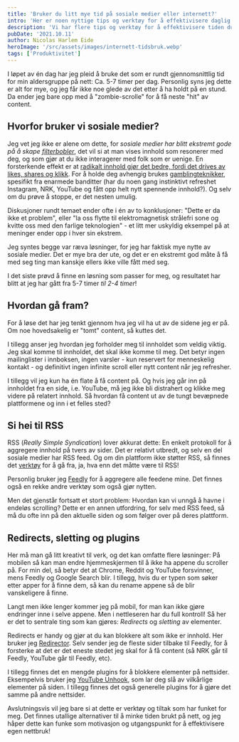 ```yaml
---
title: 'Bruker du litt mye tid på sosiale medier eller internett?'
intro: 'Her er noen nyttige tips og verktøy for å effektivisere daglig tidsforbruk på internett.'
description: 'Vi har flere tips og verktøy for å effektivisere tiden du bruker på sosiale medier og internett. Les mer her!'
pubDate: '2021.10.11'
author: Nicolas Harlem Eide
heroImage: '/src/assets/images/internett-tidsbruk.webp'
tags: ['Produktivitet']
---
```


I løpet av én dag har jeg pleid å bruke det som er rundt gjennomsnittlig tid for min aldersgruppe på nett: Ca. 5-7 timer per dag. Personlig syns jeg dette er alt for mye, og jeg får ikke noe glede av det etter å ha holdt på en stund. Da ender jeg bare opp med å "zombie-scrolle" for å få neste "hit" av content.

## Hvorfor bruker vi sosiale medier?

Jeg vet jeg ikke er alene om dette, for *sosiale medier har blitt ekstremt gode på å skape [filterbobler](https://www.youtube.com/watch?v=B8ofWFx525s)*, det vil si at man vises innhold som resonerer med deg, og som gjør at du ikke interagerer med folk som er uenige. En forsterkende effekt er at [radikalt innhold gjør det bedre, fordi det drives av likes, shares og klikk](https://news.yale.edu/2021/08/13/likes-and-shares-teach-people-express-more-outrage-online). For å holde deg avhengig brukes [gamblingteknikker](https://www.theguardian.com/technology/2018/may/08/social-media-copies-gambling-methods-to-create-psychological-cravings), spesifikt fra enarmede banditter (har du noen gang instinktivt refreshet Instagram, NRK, YouTube og fått opp helt nytt spennende innhold?). Og selv om du prøve å stoppe, er det nesten umulig.

Diskusjoner rundt temaet ender ofte i én av to konklusjoner: "Dette er da ikke et problem", eller "la oss flytte til elektromagnetisk strålefri sone og kvitte oss med den farlige teknologien" - et litt mer uskyldig eksempel på at meninger ender opp i hver sin ekstrem.

Jeg syntes begge var ræva løsninger, for jeg har faktisk mye nytte av sosiale medier. Det er mye bra der ute, og det er en ekstremt god måte å få med seg ting man kanskje ellers ikke ville fått med seg.

I det siste prøvd å finne en løsning som passer for meg, og resultatet har blitt at jeg har gått fra 5-7 timer *til 2-4 timer*!

## Hvordan gå fram?

For å løse det har jeg tenkt gjennom hva jeg vil ha ut av de sidene jeg er på. Om noe hovedsakelig er "tomt" content, så kuttes det.

I tillegg anser jeg hvordan jeg forholder meg til innholdet som veldig viktig. Jeg skal komme til innholdet, det skal ikke komme til meg. Det betyr ingen mailinglister i innboksen, ingen varsler - kun reservert for menneskelig kontakt - og definitivt ingen infinite scroll eller nytt content når jeg refresher.

I tillegg vil jeg kun ha én flate å få content på. Og hvis jeg går inn på innholdet fra en side, i.e. YouTube, må jeg ikke bli distrahert og klikke meg videre på relatert innhold. Så hvordan få content ut av de tungt bevæpnede plattformene og inn i et felles sted?

## Si hei til RSS

RSS (*Really Simple Syndication*) lover akkurat dette: En enkelt protokoll for å aggregere innhold på tvers av sider. Det er relativt utbredt, og selv en del sosiale medier har RSS feed. Og om din plattform ikke støtter RSS, så finnes det [verktøy](https://docs.rsshub.app/en/) for å gå fra, ja, hva enn det måtte være til RSS!

Personlig bruker jeg [Feedly](https://feedly.com/) for å aggregere alle feedene mine. Det finnes også en rekke andre verktøy som også gjør nytten.

Men det gjenstår fortsatt et stort problem: Hvordan kan vi unngå å havne i endeløs scrolling? Dette er en annen utfordring, for selv med RSS feed, så må du ofte inn på den aktuelle siden og som følger over på deres plattform.

## Redirects, sletting og plugins

Her må man gå litt kreativt til verk, og det kan omfatte flere løsninger: På mobilen så kan man endre hjemmeskjermen til å ikke ha appene du scroller på. For min del, så betyr det at Chrome, Reddit og YouTube forsvinner, mens Feedly og Google Search blir. I tillegg, hvis du er typen som søker etter apper for å finne dem, så kan du rename appene så de blir vanskeligere å finne.

Langt men ikke lenger kommer jeg på mobil, for man kan ikke gjøre endringer inne i selve appene. Men i nettleseren har du full kontroll! Så her er det to sentrale ting som kan gjøres: *Redirects* og *sletting* av elementer.

Redirects er handy og gjør at du kan blokkere alt som ikke er innhold. Her bruker jeg [Redirector](https://chrome.google.com/webstore/detail/redirector/ocgpenflpmgnfapjedencafcfakcekcd?hl=en). Selv sender jeg de fleste sider tilbake til Feedly, for å forsterke at det er det eneste stedet jeg skal for å få content (så NRK går til Feedly, YouTube går til Feedly, etc).

I tillegg finnes det en mengde plugins for å blokkere elementer på nettsider. Eksempelvis bruker jeg [YouTube Unhook](https://chrome.google.com/webstore/detail/unhook-remove-youtube-rec/khncfooichmfjbepaaaebmommgaepoid?hl=en), som lar deg slå av vilkårlige elementer på siden. I tillegg finnes det også generelle plugins for å gjøre det samme på andre nettsider.

Avslutningsvis vil jeg bare si at dette er verktøy og tiltak som har funket for meg. Det finnes utallige alternativer til å minke tiden brukt på nett, og jeg håper dette kan funke som motivasjon og utgangspunkt for å effektivisere egen nettbruk!
